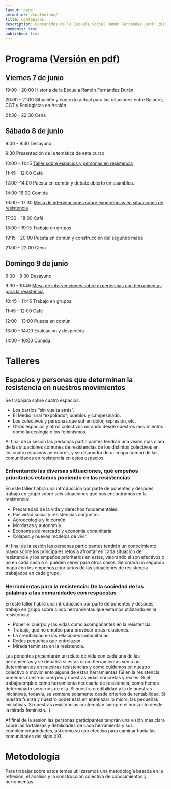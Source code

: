 ```yaml
---
layout: page
permalink: /contenidos/
title: Contenidos
description: Contenidos de la Escuela Social Ramón Fernández Durán 2019
comments: true
published: true
---
```


# Programa ([Versión en pdf](/docs/programa-escuela-RFD-2019.pdf))

## Viernes 7 de junio

19:00 - 20:00 Historia de la Escuela Ramón Fernández Durán

20:00 - 21:00 Situación y contexto actual para las relaciones entre Baladre, CGT y Ecologistas en Acción

21:30 - 22:30 Cena

## Sábado 8 de junio

9:00 - 9:30 Desayuno

9:30 Presentación de la temática de este curso

10:00 - 11:45 [Taller sobre espacios y personas en resistencia](#taller1)
 
11:45 - 12:00 Café

12:00 -14:00 Puesta en común y debate abierto en asamblea.

14:00-16:00 Comida

16:00 - 17:30 [Mesa de intervenciones sobre experiencias en situaciones de resistencia](#taller2)

17:30 - 18:00 Café

18:00 - 19:15 Trabajo en grupos

19:15 - 20:00 Puesta en común y construcción del segundo mapa

21:00 - 22:00 Cena

## Domingo 9 de junio

9:00 - 9:30 Desayuno

9:30 - 10:45 [Mesa de intervenciones sobre experiencias con herramientas para la resistencia](#taller3)

10:45 - 11:45 Trabajo en grupos

11:45 - 12:00 Café

12:00 - 13:00 Puesta en común

13:00 - 14:00 Evaluación y despedida

14:00 - 16:00 Comida

# Talleres

## <a name="taller1"></a>Espacios y personas que determinan la resistencia en nuestros movimientos

Se trabajará sobre cuatro espacios:

- Los barrios “sin vuelta atrás”.
- El Medio rural “expoliado”; pueblos y campesinado.
- Los colectivos y personas que sufren dolor, represión, etc.
- Otros espacios y otros colectivos mirando desde nuestros movimientos como la ecología o los feminismos.

Al final de la sesión las personas participantes tendrán una visión más clara de las situaciones comunes de resistencias de los distintos colectivos en los cuatro espacios anteriores, y se dispondrá de un mapa común de las comunidades en resistencia en estos espacios.

### <a name="taller2"></a>Enfrentando las diversas sittuaciones, qué empeños prioritarios estamos poniendo en las resistencias

En este taller habrá una introducción por parte de ponentes y después trabajo en grupo sobre seis situaciones que nos encontramos en la resistencia:

- Precariedad de la vida y derechos fundamentales.
- Pasividad social y resistencias conjuntas.
- Agroecología y lo común.
- Mordazas y autonomía.
- Economía de mercado y economía comunitaria.
- Colapso y nuevos modelos de vivir.

Al final de la sesión las personas participantes tendrán un conocimiento mayor sobre los principales retos a afrontar en cada situación de resistencia y los empeños prioritarios en estas, valorando si son efectivos o no en cada caso o si pueden servir para otros casos. Se creará un segundo mapa con los empeños prioritarios de las situaciones de resistencia trabajados en cada grupo.

### <a name="taller3"></a>Herramientas para la resistencia: De la sociedad de las palabras a las comunidades con respuestas

En este taller habrá una introducción por parte de ponentes y después trabajo en grupo sobre cinco herramientas que estamos utilizando en la resistencia:

- Poner el cuerpo y las vidas como acompañantes en la resistencia.
- Trabajo, que no empleo para provocar otras relaciones.
- La credibilidad en las relaciones comunitarias.
- Redes pequeñas que entrelazan.
- Mirada feminista en la resistencia.

Las ponentes presentarán un relato de vida con cada una de las herramientas y se debatirá si estas cinco herramientas son o no determinantes en nuestras resistencias y cómo cuidamos en nuestro colectivo o movimiento alguna de estas herramientas (Si en la resistencia ponemos nuestros cuerpos y nuestras vidas concretas y reales. Si el trabajo/empleo como herramienta necesaria de resistencia, como hemos determinado  servirnos de ella. Si nuestra credibilidad y la de nuestras iniciativas, todavía, se sostiene solamente desde criterios de rentabilidad. Si nuestra fuerza y nuestro poder está en entrelazar lo micro, las pequeñas iniciativas. Si nuestras resistencias contemplan siempre el horizonte desde la mirada feminista...).

Af final de la sesión las personas participantes tendrán una visión más clara sobre las fortalezas y debilidades de cada herramienta y sus complementariedades, así como su uso efectivo para caminar hacia las comunidades del siglo XXI.

# Metodología

Para trabajar sobre estos temas utilizaremos una metodología basada en la reflexión, el análisis y la construcción colectiva de conocimientos y herramientas.

